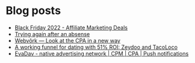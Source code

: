 # Blog posts
<!-- BLOG-POST-LIST:START -->
- [Black Friday 2022 - Affiliate Marketing Deals](https://afflift.com/f/threads/black-friday-2022-affiliate-marketing-deals.9962/)
- [Trying again after an absense](https://afflift.com/f/threads/trying-again-after-an-absense.9781/)
- [Webvõrk — Look at the CPA in a new way](https://afflift.com/f/threads/webv%C3%B5rk-%E2%80%94-look-at-the-cpa-in-a-new-way.2820/)
- [A working funnel for dating with 51% ROI: Zeydoo and TacoLoco](https://afflift.com/f/threads/a-working-funnel-for-dating-with-51-roi-zeydoo-and-tacoloco.9973/)
- [EvaDav - native advertising network | CPM | CPA | Push notifications](https://afflift.com/f/threads/evadav-native-advertising-network-cpm-cpa-push-notifications.1501/)
<!-- BLOG-POST-LIST:END -->
